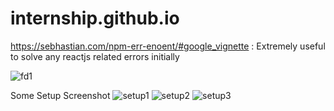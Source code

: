 # internship.github.io

https://sebhastian.com/npm-err-enoent/#google_vignette : Extremely useful to solve any reactjs related errors initially

![fd1](https://github.com/afeefaahmad/internship.github.io/assets/75202156/3335d3df-3bbd-4ccc-adb6-960b26f5429a)

Some Setup Screenshot
![setup1](https://github.com/afeefaahmad/internship.github.io/assets/75202156/59431ef9-54a3-45da-ba8b-e425571f31eb)
![setup2](https://github.com/afeefaahmad/internship.github.io/assets/75202156/14bc2995-5a34-45d4-b1df-0d2d5851aed5)
![setup3](https://github.com/afeefaahmad/internship.github.io/assets/75202156/e4f18eb3-ec39-4f53-86dc-2a88e23a723c)
